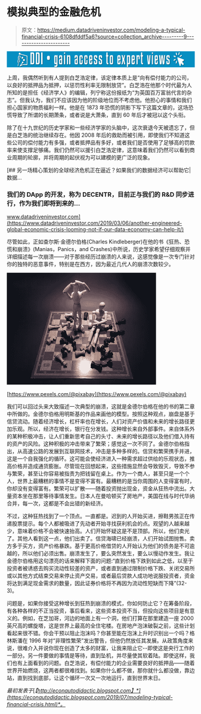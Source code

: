 # 模拟典型的金融危机

> 原文：<https://medium.datadriveninvestor.com/modeling-a-typical-financial-crisis-6108dfddf5a6?source=collection_archive---------9----------------------->

[![](img/63a2445123dc8f34bfb9cc83d00feca2.png)](http://www.track.datadriveninvestor.com/1B9E)

上周，我偶然听到有人提到白芝浩定律，该定律本质上是“向有偿付能力的公司，以良好的抵押品为抵押，以惩罚性利率无限制放贷”。白芝浩在他那个时代最为人所知的是担任《经济学人》的编辑，列宁称这份报纸为“为英国百万富翁代言的杂志”。但我认为，我们不应该因为他的阶级地位而不考虑他。他担心的事情和我们担心国家的物质福利一样。他是在 1873 年恐慌的阴影下写下这篇文章的，这场恐慌导致了所谓的长期萧条，或者说是大萧条，直到 60 年后才被冠以这个头衔。

除了在十九世纪的历史学家和一些经济学家的头脑中，这次衰退今天被遗忘了，但是白芝浩的统治继续存在。他因 2008 年后的救助而被引用，即使我们不知道这些公司的偿付能力有多强，或者抵押品有多好，或者我们是否使用了足够高的罚款率来使支撑足够痛。我们仍然可以援引白芝浩定律，这意味着我们仍然可以看到商业周期的轮廓，并将周期的起伏视为可以建模的更广泛的现象。

[](https://www.datadriveninvestor.com/2019/03/06/another-engineered-global-economic-crisis-looming-not-if-our-data-economy-can-help-it/) [## 另一场精心策划的全球经济危机正在逼近？如果我们的数据经济可以帮助它|数据…

### 我们的 DApp 的开发，称为 DECENTR，目前正与我们的 R&D 同步进行，作为我们即将到来的…

www.datadriveninvestor.com](https://www.datadriveninvestor.com/2019/03/06/another-engineered-global-economic-crisis-looming-not-if-our-data-economy-can-help-it/) 

尽管如此，正如查尔斯·金德尔伯格(Charles Kindleberger)在他的书《狂热、恐慌和崩溃》(Manias，Panics，and Crashes)中所说，历史学家希望仔细观察并详细描述每一次崩溃——对于那些经历过崩溃的人来说，这感觉像是一次专门针对你的独特的恶意事件，特别是在西方，因为最近几代人的崩溃次数较少。

![](img/50b276fac3344ed1b70da86e3bf3c603.png)

[https://www.pexels.com/@pixabay](https://www.pexels.com/@pixabay)

我们可以回过头来大致描述一次典型的崩溃，这就是金德尔伯格在他的书的第二章中所做的。金德尔伯格用明斯基的作品来画他的模型。按照这种观点，崩盘是基于信贷流动。随着经济增长，杠杆率也在增长，人们对资产价值和未来的增长路径更加乐观。所以，经济在增长，银行在分发钱。这种增长来自外部事件。来自体系外的某种积极冲击，让人们重新思考自己的头寸、未来的增长路径以及他们借入持有的资产的风险。这种积极的冲击带来了繁荣；感觉这一次不同了。金德尔伯格指出，从高速公路的发展到互联网技术，冲击是多种多样的。信贷和繁荣携手并进，这是一个自我强化的循环。这可能会使经济进入一种需求超过供给的乐观状态，推高价格并造成通货膨胀。尽管现在回想起来，这些措施显然会导致毁灭，导致不参与繁荣，甚至让你容易被指责为把钱留在桌上。作为一个商人，甚至只是一个个人，世界上最糟糕的事情不是变得不富有。最糟糕的是当你周围的人变得富有时，你却没有变得富有。繁荣可以扩散——随着投资抛出现金，资金从狂热中流出。大量资本坐在那里等待事情发生。日本人在曼哈顿买了房地产，美国在线与时代华纳合并，每一次，这都是不会出错的新经济。

不过，这种狂热找到了一个顶点。一直都是。迟到的人开始买进，擦鞋男孩正在传递股票提示。每个人都被吸进了先动者开始寻找获利机会的点。观望的人越来越少，意味着价格不会被快速抬高。人们开始怀疑这是不是顶部。所以，他们卖光了。其他人看到这一点，他们出卖了。信贷海啸已经崩溃，人们开始试图抛售。卖方多于买方，资产价格暴跌。基于更高价格借贷的人开始认为他们的债务是不可逾越的，所以他们必须出售。崩溃发生了，要么突然发生，要么以慢动作发生。我让金德尔伯格用这句漂亮的话来解释下面的问题:“直到价格下跌到如此之低，以至于投资者被诱惑去购买流动性较差的资产，或者直到通过限制价格下跌、关闭交易所或以其他方式结束交易来停止资产交易，或者最后贷款人成功地说服投资者，资金将达到满足现金需求的数量，因此证券价格将不再因为流动性短缺而下降”(32-3)。

问题是，如果你接受这种增长到狂热到崩溃的模式，你如何防止它？在筹备阶段，有各种各样的不正当投资，事后看来，这些资本投资不当，但投向这些项目是有意义的。例如，在芝加哥，河边的地面上有一个洞，他们打算在那里建造一座 2000 英尺高的螺旋塔，这是世界上最高的全住宅楼。在房地产泡沫破裂之前，这些计划看起来很不错。你会干预以阻止泡沫吗？你甚至能在泡沫上升时识别出一个吗？格林斯潘在 1996 年对“非理性繁荣”发出警告，但他仍然放任其发展。从政策角度来说，很难介入并说你现在创造了太多的财富，让我来阻止它--即使这是央行工作的一部分。另一件要做的事情是等待，直到坠机，并尽量使其软着陆。即使这样，我们也有上面看到的问题。白芝浩说，有偿付能力的企业需要良好的抵押品——随着世界开始燃烧，这两者都很难找到。如果你什么都不做，那你就什么都没做，靠边站，直到找到底部，让这个循环一次又一次地运行，直到世界末日。

*最初发表于*[*【http://econautodidactic.blogspot.com】*](https://econautodidactic.blogspot.com/2019/07/modeling-typical-financial-crisis.html)*。*